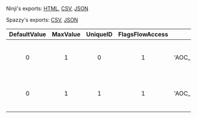 Ninji's exports: [HTML](https://wuffs.org/acnh/bcsv_150/html/EventFlagsAocParam.html), [CSV](https://wuffs.org/acnh/bcsv_150/csv/EventFlagsAocParam.csv), [JSON](https://wuffs.org/acnh/bcsv_150/json/EventFlagsAocParam.json)

Spazzy's exports: [CSV](https://github.com/McSpazzy/acnh-csv/blob/master/EventFlagsAocParam.csv), [JSON](https://github.com/McSpazzy/acnh-json/blob/master/EventFlagsAocParam.json)

| DefaultValue | MaxValue | UniqueID | FlagsFlowAccess | Key | Name |
|:--:|:--:|:--:|:--:|:--:|:--:|
| 0 | 1 | 0 | 1 | 'AOC_EventFlag_000' | 'AOC同期フラグ| 000 Compass' | 
| 0 | 1 | 1 | 1 | 'AOC_EventFlag_001' | 'AOC同期フラグ| 001 NSO加入特典' | 
